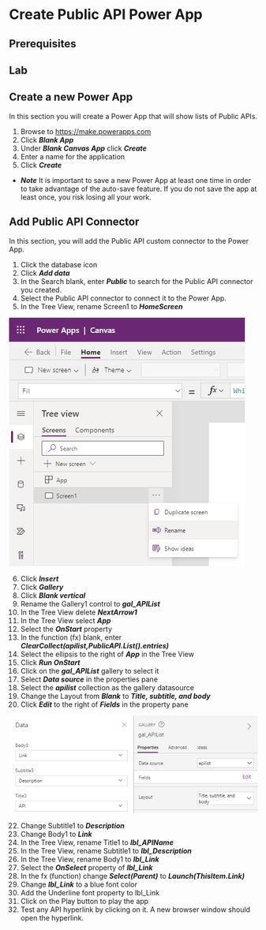 # Create Public API Power App

## Prerequisites

## Lab

## Create a new Power App

In this section you will create a Power App that will show lists of Public APIs.
    
1. Browse to https://make.powerapps.com
2. Click ***Blank App***
3. Under ***Blank Canvas App*** click ***Create***
4. Enter a name for the application
5. Click ***Create***

* ***Note*** It is important to save a new Power App at least one time in order to take advantage of the auto-save feature.  If you do not save the app at least once, you risk losing all your work.

## Add Public API Connector

In this section, you will add the Public API custom connector to the Power App.
    
1. Click the database icon
2. Click ***Add data***
3. In the Search blank, enter ***Public*** to search for the Public API connector you created.
4. Select the Public API connector to connect it to the Power App.
5. In the Tree View, rename Screen1 to ***HomeScreen***

![rename screen](img/RenameScreen.png)

6. Click ***Insert***
7. Click ***Gallery***
8. Click ***Blank vertical***
9. Rename the Gallery1 control to ***gal_APIList***
10. In the Tree View delete ***NextArrow1***
11. In the Tree View select ***App***
12. Select the ***OnStart*** property
13. In the function (fx) blank, enter ***ClearCollect(apilist,PublicAPI.List().entries)***
14. Select the ellipsis to the right of ***App*** in the Tree View
15. Click ***Run OnStart***
16. Click on the ***gal_APIList*** gallery to select it
17. Select ***Data source*** in the properties pane
18. Select the ***apilist*** collection as the gallery datasource
19. Change the Layout from ***Blank*** to ***Title, subtitle, and body***
20. Click ***Edit*** to the right of ***Fields*** in the property pane

![edit fields](img/EditFields.png)


22. Change Subtitle1 to ***Description***
23. Change Body1 to ***Link***
24. In the Tree View, rename Title1 to ***lbl_APIName***
25. In the Tree View, rename Subtitle1 to ***lbl_Description***
26. In the Tree View, rename Body1 to ***lbl_Link***
27. Select the ***OnSelect*** property of ***lbl_Link***
28. In the fx (function) change ***Select(Parent)*** to ***Launch(ThisItem.Link)***
29. Change ***lbl_Link*** to a blue font color
30. Add the Underline font property to lbl_Link
31. Click on the Play button to play the app
32. Test any API hyperlink by clicking on it.  A new browser window should open the hyperlink.




